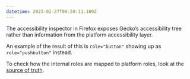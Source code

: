 ```yaml
---
datetime: 2023-02-27T09:50:11.189Z
---
```


The accessibility inspector in Firefox exposes Gecko’s accessibility tree rather than information from the platform accessibility layer.

An example of the result of this is `role="button"` showing up as `role="pushbutton"` instead.

To check how the internal roles are mapped to platform roles, look at the [source of truth](https://searchfox.org/mozilla-central/source/accessible/base/Role.h).
